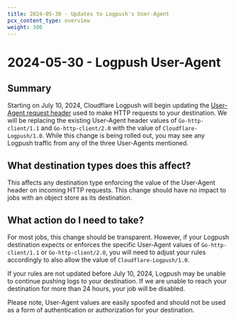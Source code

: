 ```yaml
---
title: 2024-05-30 - Updates to Logpush's User-Agent
pcx_content_type: overview
weight: 300
---
```


# 2024-05-30 - Logpush User-Agent

## Summary

Starting on July 10, 2024, Cloudflare Logpush will begin updating the [User-Agent request header](https://developer.mozilla.org/en-US/docs/Web/HTTP/Headers/User-Agent) used to make HTTP requests to your destination. We will be replacing the existing User-Agent header values of `Go-http-client/1.1` and `Go-http-client/2.0` with the value of `Cloudflare-Logpush/1.0`. While this change is being rolled out, you may see any Logpush traffic from any of the three User-Agents mentioned.

## What destination types does this affect?

This affects any destination type enforcing the value of the User-Agent header on incoming HTTP requests. This change should have no impact to jobs with an object store as its destination.

## What action do I need to take?

For most jobs, this change should be transparent. However, if your Logpush destination expects or enforces the specific User-Agent values of `Go-http-client/1.1` or `Go-http-client/2.0`, you will need to adjust your rules accordingly to also allow the value of `Cloudflare-Logpush/1.0`.

If your rules are not updated before July 10, 2024, Logpush may be unable to continue pushing logs to your destination. If we are unable to reach your destination for more than 24 hours, your job will be disabled.

Please note, User-Agent values are easily spoofed and should not be used as a form of authentication or authorization for your destination.
